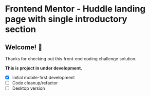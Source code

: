 # Frontend Mentor - Huddle landing page with single introductory section

## Welcome! 👋

Thanks for checking out this front-end coding challenge solution.

**This is project in under development.**

- [x] Initial mobile-first development
- [ ] Code cleanup/refactor
- [ ] Desktop version
